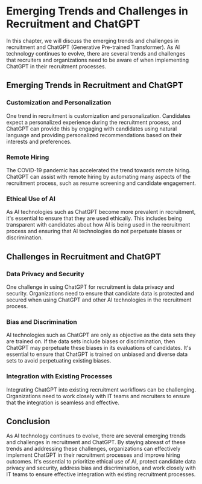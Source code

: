 Emerging Trends and Challenges in Recruitment and ChatGPT
========================================================================================================

In this chapter, we will discuss the emerging trends and challenges in recruitment and ChatGPT (Generative Pre-trained Transformer). As AI technology continues to evolve, there are several trends and challenges that recruiters and organizations need to be aware of when implementing ChatGPT in their recruitment processes.

Emerging Trends in Recruitment and ChatGPT
------------------------------------------

### Customization and Personalization

One trend in recruitment is customization and personalization. Candidates expect a personalized experience during the recruitment process, and ChatGPT can provide this by engaging with candidates using natural language and providing personalized recommendations based on their interests and preferences.

### Remote Hiring

The COVID-19 pandemic has accelerated the trend towards remote hiring. ChatGPT can assist with remote hiring by automating many aspects of the recruitment process, such as resume screening and candidate engagement.

### Ethical Use of AI

As AI technologies such as ChatGPT become more prevalent in recruitment, it's essential to ensure that they are used ethically. This includes being transparent with candidates about how AI is being used in the recruitment process and ensuring that AI technologies do not perpetuate biases or discrimination.

Challenges in Recruitment and ChatGPT
-------------------------------------

### Data Privacy and Security

One challenge in using ChatGPT for recruitment is data privacy and security. Organizations need to ensure that candidate data is protected and secured when using ChatGPT and other AI technologies in the recruitment process.

### Bias and Discrimination

AI technologies such as ChatGPT are only as objective as the data sets they are trained on. If the data sets include biases or discrimination, then ChatGPT may perpetuate these biases in its evaluations of candidates. It's essential to ensure that ChatGPT is trained on unbiased and diverse data sets to avoid perpetuating existing biases.

### Integration with Existing Processes

Integrating ChatGPT into existing recruitment workflows can be challenging. Organizations need to work closely with IT teams and recruiters to ensure that the integration is seamless and effective.

Conclusion
----------

As AI technology continues to evolve, there are several emerging trends and challenges in recruitment and ChatGPT. By staying abreast of these trends and addressing these challenges, organizations can effectively implement ChatGPT in their recruitment processes and improve hiring outcomes. It's essential to prioritize ethical use of AI, protect candidate data privacy and security, address bias and discrimination, and work closely with IT teams to ensure effective integration with existing recruitment processes.

